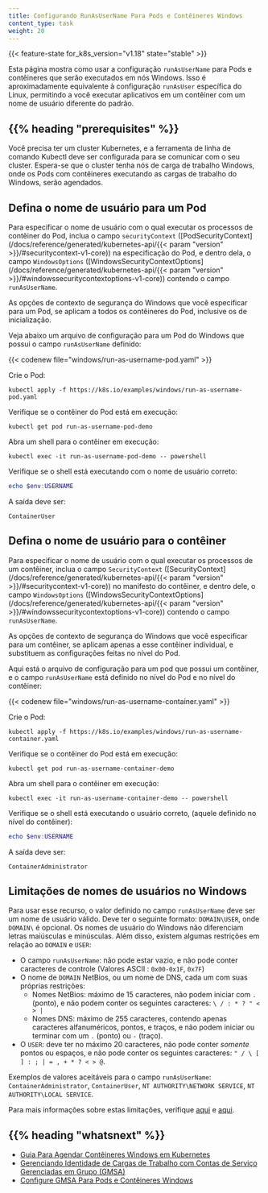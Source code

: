```yaml
---
title: Configurando RunAsUserName Para Pods e Contêineres Windows
content_type: task
weight: 20
---
```


<!-- overview -->

{{< feature-state for_k8s_version="v1.18" state="stable" >}}

Esta página mostra como usar a configuração `runAsUserName` para Pods 
e contêineres que serão executados em nós Windows. Isso é aproximadamente 
equivalente à configuração `runAsUser` específica do Linux, permitindo a você 
executar aplicativos em um contêiner com um nome de usuário diferente do padrão. 

## {{% heading "prerequisites" %}}

Você precisa ter um cluster Kubernetes, e a ferramenta de linha de comando Kubectl
deve ser configurada para se comunicar com o seu cluster. Espera-se que o cluster
tenha nós de carga de trabalho Windows, onde os Pods com contêineres executando as cargas de trabalho do Windows,
serão agendados.

<!-- steps -->

## Defina o nome de usuário para um Pod

Para especificar o nome de usuário com o qual executar os processos de contêiner do Pod, 
inclua o campo `securityContext` ([PodSecurityContext](/docs/reference/generated/kubernetes-api/{{< param "version" >}}/#securitycontext-v1-core)) 
na especificação do Pod, e dentro dela, o campo `WindowsOptions` ([WindowsSecurityContextOptions](/docs/reference/generated/kubernetes-api/{{< param "version" >}}/#windowssecuritycontextoptions-v1-core)) 
contendo o campo `runAsUserName`.

As opções de contexto de segurança do Windows que você especificar para um Pod, 
se aplicam a todos os contêineres do Pod, inclusive os de inicialização.

Veja abaixo um arquivo de configuração para um Pod do Windows que possui o campo 
`runAsUserName` definido:

{{< codenew file="windows/run-as-username-pod.yaml" >}}

Crie o Pod:

```shell
kubectl apply -f https://k8s.io/examples/windows/run-as-username-pod.yaml
```

Verifique se o contêiner do Pod está em execução:

```shell
kubectl get pod run-as-username-pod-demo
```

Abra um shell para o contêiner em execução:

```shell
kubectl exec -it run-as-username-pod-demo -- powershell
```

Verifique se o shell está executando com o nome de usuário correto:

```powershell
echo $env:USERNAME
```

A saída deve ser:

```
ContainerUser
```

## Defina o nome de usuário para o contêiner

Para especificar o nome de usuário com o qual executar os processos de um contêiner, 
inclua o campo `SecurityContext` ([SecurityContext](/docs/reference/generated/kubernetes-api/{{< param "version" >}}/#securitycontext-v1-core)) 
no manifesto do contêiner, e dentro dele, o campo `WindowsOptions` 
([WindowsSecurityContextOptions](/docs/reference/generated/kubernetes-api/{{< param "version" >}}/#windowssecuritycontextoptions-v1-core)) 
contendo o campo `runAsUserName`.

As opções de contexto de segurança do Windows que você especificar para um contêiner, 
se aplicam apenas a esse contêiner individual, e substituem as configurações feitas 
no nível do Pod.

Aqui está o arquivo de configuração para um pod que possui um contêiner, 
e o campo `runAsUserName` está definido no nível do Pod e no nível do contêiner:

{{< codenew file="windows/run-as-username-container.yaml" >}}

Crie o Pod:

```shell
kubectl apply -f https://k8s.io/examples/windows/run-as-username-container.yaml
```

Verifique se o contêiner do Pod está em execução:

```shell
kubectl get pod run-as-username-container-demo
```

Abra um shell para o contêiner em execução:

```shell
kubectl exec -it run-as-username-container-demo -- powershell
```

Verifique se o shell está executando o usuário correto, (aquele definido no nível do contêiner):

```powershell
echo $env:USERNAME
```

A saída deve ser:

```
ContainerAdministrator
```

## Limitações de nomes de usuários no Windows

Para usar esse recurso, o valor definido no campo `runAsUserName` deve ser um nome 
de usuário válido. Deve ter o seguinte formato: `DOMAIN\USER`, onde ` DOMAIN\` 
é opcional. Os nomes de usuário do Windows não diferenciam letras maiúsculas 
e minúsculas. Além disso, existem algumas restrições em relação ao `DOMAIN` e `USER`:
- O campo `runAsUserName`: não pode estar vazio, e não pode conter caracteres 
  de controle (Valores ASCII : `0x00-0x1F`, `0x7F`)
- O nome de `DOMAIN` NetBios, ou um nome de DNS, cada um com suas próprias restrições:
  - Nomes NetBios: máximo de 15 caracteres, não podem iniciar com `.` (ponto), 
  e não podem conter os seguintes caracteres: `\ / : * ? " < > |`
  - Nomes DNS: máximo de 255 caracteres, contendo apenas caracteres alfanuméricos, 
  pontos, e traços, e não podem iniciar ou terminar com um `.` (ponto) ou `-` (traço).
- O `USER`: deve ter no máximo 20 caracteres, não pode conter *somente* pontos ou espaços, 
  e não pode conter os seguintes caracteres: `" / \ [ ] : ; | = , + * ? < > @`.

Exemplos de valores aceitáveis para o campo `runAsUserName`: `ContainerAdministrator`, 
`ContainerUser`, `NT AUTHORITY\NETWORK SERVICE`, `NT AUTHORITY\LOCAL SERVICE`.

Para mais informações sobre estas limitações, verifique [aqui](https://support.microsoft.com/en-us/help/909264/naming-conventions-in-active-directory-for-computers-domains-sites-and) e [aqui](https://docs.microsoft.com/en-us/powershell/module/microsoft.powershell.localaccounts/new-localuser?view=powershell-5.1).

## {{% heading "whatsnext" %}}

* [Guia Para Agendar Contêineres Windows em Kubernetes](/docs/concepts/windows/user-guide/)
* [Gerenciando Identidade de Cargas de Trabalho com Contas de Serviço Gerenciadas em Grupo (GMSA)](/docs/concepts/windows/user-guide/#managing-workload-identity-with-group-managed-service-accounts)
* [Configure GMSA Para Pods e Contêineres Windows](/docs/tasks/configure-pod-container/configure-gmsa/)

